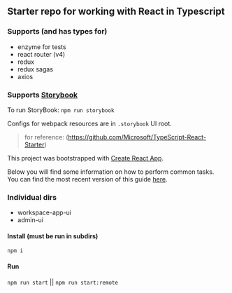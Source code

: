 ## Starter repo for working with React in Typescript

### Supports (and has types for)
- enzyme for tests
- react router (v4)
- redux
- redux sagas
- axios

### Supports [Storybook](https://storybook.js.org/)

To run StoryBook: `npm run storybook`

Configs for webpack resources are in `.storybook` UI root.

> for reference: (https://github.com/Microsoft/TypeScript-React-Starter)

This project was bootstrapped with [Create React App](https://github.com/facebookincubator/create-react-app).

Below you will find some information on how to perform common tasks.<br>
You can find the most recent version of this guide [here](https://github.com/facebookincubator/create-react-app/blob/master/packages/react-scripts/template/README.md).

### Individual dirs

- workspace-app-ui
- admin-ui

#### Install (must be run in subdirs)

`npm i`

#### Run

`npm run start` || `npm run start:remote`
